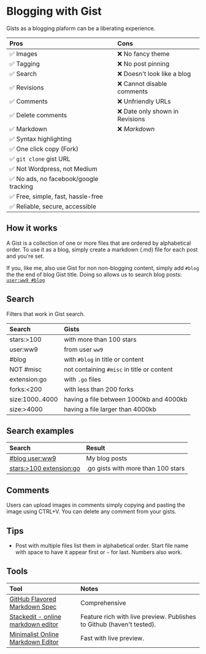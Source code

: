 # Blogging with Gist

Gists as a blogging plaform can be a liberating experience.

**Pros**|**Cons**
:-----|:-----
✅ Images|❌ No fancy theme
✅ Tagging|❌ No post pinning
✅ Search|❌ Doesn't look like a blog
✅ Revisions|❌ Cannot disable comments
✅ Comments|❌ Unfriendly URLs
✅ Delete comments|❌ Date only shown in Revisions
✅ Markdown|❌ *Markdown*
✅ Syntax highlighting|
✅ One click copy (Fork)|
✅ `git clone` gist URL|
✅ Not Wordpress, not Medium|
✅ No ads, no facebook/google tracking|
✅ Free, simple, fast, hassle-free|
✅ Reliable, secure, accessible|

## How it works

A Gist is a collection of one or more files that are ordered by alphabetical order. To use it as a blog, simply create a markdown (.md) file for each post and you're set.

If you, like me, also use Gist for non non-blogging content, simply add `#blog` the the end of blog Gist title. Doing so allows us to search blog posts: [`user:ww9 #blog`](https://gist.github.com/search?utf8=%E2%9C%93&q=user%3Aww9+%23blog)

## Search

Filters that work in Gist search.

**Search**|**Gists**
:-----|:-----
stars:>100|with more than 100 stars
user:ww9|from user `ww9`
#blog|with `#blog` in title or content
NOT #misc|not containing `#misc` in title or content
extension:go|with `.go` files
forks:<200|with less than 200 forks
size:1000..4000|having a file between 1000kb and 4000kb
size:>4000|having a file larger than 4000kb

## Search examples

**Search**|**Result**
:-----|:-----
[#blog user:ww9](https://gist.github.com/search?utf8=%E2%9C%93&q=%23blog+user%3Aww9)|My blog posts
[stars:>100 extension:go](https://gist.github.com/search?utf8=%E2%9C%93&q=stars%3A%3E100+extension%3Ago&ref=searchresults)|.go gists with more than 100 stars

## Comments

Users can upload images in comments simply copying and pasting the image using CTRL+V. You can delete any comment from your gists.

## Tips

- Post with multiple files list them in alphabetical order. Start file name with space to have it appear first or `~` for last. Numbers also work.

## Tools

**Tool**|**Notes**
:-----|:-----
[GitHub Flavored Markdown Spec](https://github.github.com/gfm/)|Comprehensive
[Stackedit - online markdown editor](https://stackedit.io)|Feature rich with live preview. Publishes to Github (haven't tested).
[Minimalist Online Markdown Editor](http://markdown.pioul.fr/)|Fast with live preview.